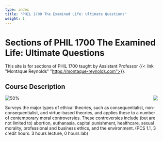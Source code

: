 ```yaml
---
type: index
title: "PHIL 1700 The Examined Life: Ultimate Questions"
weight: 1
---
```


# Sections of PHIL 1700 The Examined Life: Ultimate Questions

This site is for sections of PHIL 1700 taught by Assistant Professor {{< link "Montaque Reynolds" "https://montaque-reynolds.com">}}.

## Course Description

<img src="images/logo-doctored.jpg" align="right" />

![50%](/images/logo-doctored.jpg)

Surveys the major types of ethical theories, such as consequentialist, non-consequentialist, and virtue-based theories, and applies these to a number of contemporary moral controversies. These controversies include (but are not limited to) abortion, euthanasia, capital punishment, healthcare, sexual morality, professional and business ethics, and the environment. (PCS 1.1, 3 credit hours: 3 hours lecture, 0 hours lab)
